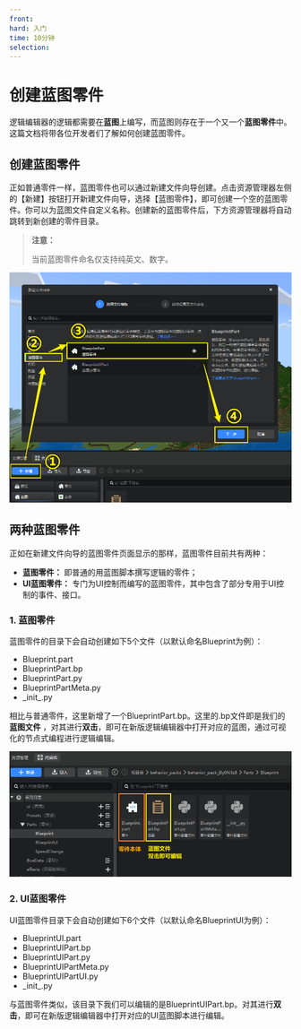 ```yaml
---
front:
hard: 入门
time: 10分钟
selection:
---
```


# 创建蓝图零件

逻辑编辑器的逻辑都需要在**蓝图**上编写，而蓝图则存在于一个又一个**蓝图零件**中。这篇文档将带各位开发者们了解如何创建蓝图零件。

## 创建蓝图零件

正如普通零件一样，蓝图零件也可以通过新建文件向导创建。点击资源管理器左侧的【新建】按钮打开新建文件向导，选择【蓝图零件】，即可创建一个空的蓝图零件。你可以为蓝图文件自定义名称。创建新的蓝图零件后，下方资源管理器将自动跳转到新创建的零件目录。

> **注意：**
>
> 当前蓝图零件命名仅支持纯英文、数字。

![](./images/new_docs/A13.png)

## 两种蓝图零件

正如在新建文件向导的蓝图零件页面显示的那样，蓝图零件目前共有两种：

- **蓝图零件：** 即普通的用蓝图脚本撰写逻辑的零件；
- **UI蓝图零件：** 专门为UI控制而编写的蓝图零件，其中包含了部分专用于UI控制的事件、接口。

### 1. 蓝图零件

蓝图零件的目录下会自动创建如下5个文件（以默认命名Blueprint为例）：

- Blueprint.part
- BlueprintPart.bp
- BlueprintPart.py
- BlueprintPartMeta.py
- \_init_.py

相比与普通零件，这里新增了一个BlueprintPart.bp。这里的.bp文件即是我们的 **蓝图文件** ，对其进行**双击**，即可在新版逻辑编辑器中打开对应的蓝图，通过可视化的节点式编程进行逻辑编辑。

![](./images/new_docs/A14.png)

### 2. UI蓝图零件

UI蓝图零件目录下会自动创建如下6个文件（以默认命名BlueprintUI为例）：

- BlueprintUI.part
- BlueprintUIPart.bp
- BlueprintUIPart.py
- BlueprintUIPartMeta.py
- BlueprintUIPartUI.py
- \_init_.py

与蓝图零件类似，该目录下我们可以编辑的是BlueprintUIPart.bp。对其进行**双击**，即可在新版逻辑编辑器中打开对应的UI蓝图脚本进行编辑。



